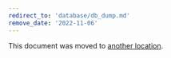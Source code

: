 ```yaml
---
redirect_to: 'database/db_dump.md'
remove_date: '2022-11-06'
---
```


This document was moved to [another location](database/db_dump.md).

<!-- This redirect file can be deleted after <2022-11-06>. -->
<!-- Redirects that point to other docs in the same project expire in three months. -->
<!-- Redirects that point to docs in a different project or site (for example, link is not relative and starts with `https:`) expire in one year. -->
<!-- Before deletion, see: https://docs.gitlab.com/ee/development/documentation/redirects.html -->
